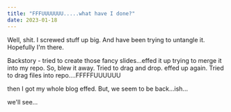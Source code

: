 ```yaml
---
title: "FFFUUUUUUU.....what have I done?"
date: 2023-01-18
---
```


Well, shit.  I screwed stuff up big.  And have been trying to untangle it.  Hopefully I'm there.  

Backstory - tried to create those fancy slides...effed it up trying to merge it into my repo.  So, blew it away.  Tried to drag and drop.  effed up again.  Tried to drag files into repo....FFFFFUUUUUU

then I got my whole blog effed.  But, we seem to be back...ish...

we'll see...